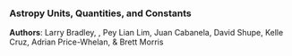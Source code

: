 ### Astropy Units, Quantities, and Constants

**Authors**: Larry Bradley, , Pey Lian Lim, Juan Cabanela, David Shupe,
Kelle Cruz, Adrian Price-Whelan, & Brett Morris

